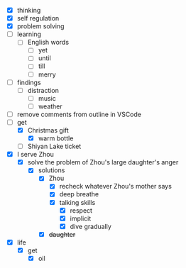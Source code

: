 - [x] thinking
- [x] self regulation
- [x] problem solving
- [ ] learning
    - [ ] English words
        - [ ] yet
        - [ ] until
        - [ ] till
        - [ ] merry
- [ ] findings
    - [ ] distraction
        - [ ] music 
        - [ ] weather
- [ ] remove comments from outline in VSCode
- [ ] get
    - [x] Christmas gift
        - [x] warm bottle
    - [ ] Shiyan Lake ticket
- [x] I serve Zhou
    - [x] solve the problem of Zhou's large daughter's anger
        - [x] solutions
            - [x] Zhou
                - [x] recheck whatever Zhou's mother says
                - [x] deep breathe
                - [x] talking skills
                    - [x] respect
                    - [x] implicit
                    - [x] dive gradually
            - [x] ~~daughter~~
- [x] life
    - [x] get
        - [x] oil